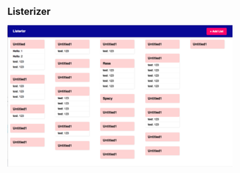 ## Listerizer

![screenshot](https://github.com/soulitzer/listerizer/blob/master/Screen%20Shot%202018-09-02%20at%2012.18.24%20AM.png?raw=true)
